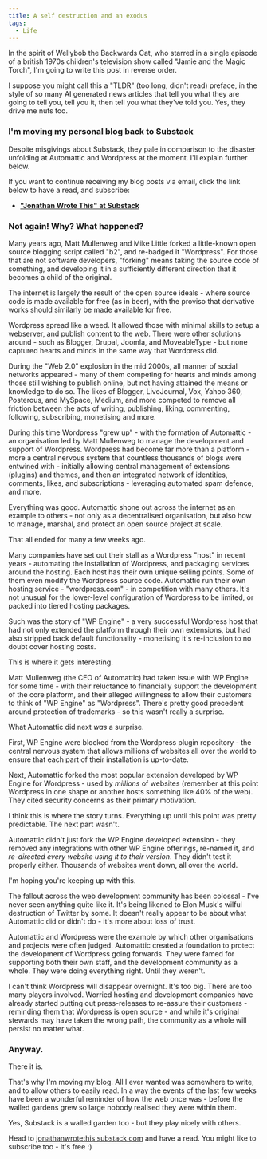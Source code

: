 ```yaml
---
title: A self destruction and an exodus
tags:
  - Life
---
```


In the spirit of Wellybob the Backwards Cat, who starred in a single episode of a british 1970s children's television show called "Jamie and the Magic Torch", I'm going to write this post in reverse order.

I suppose you might call this a "TLDR" (too long, didn't read) preface, in the style of so many AI generated news articles that tell you what they are going to tell you, tell you it, then tell you what they've told you. Yes, they drive me nuts too.

### I'm moving my personal blog back to Substack

Despite misgivings about Substack, they pale in comparison to the disaster unfolding at Automattic and Wordpress at the moment. I'll explain further below.

If you want to continue receiving my blog posts via email, click the link below to have a read, and subscribe:

- [**"Jonathan Wrote This" at Substack**](https://jonathanwrotethis.substack.com/)

### Not again! Why? What happened?

Many years ago, Matt Mullenweg and Mike Little forked a little-known open source blogging script called "b2", and re-badged it "Wordpress". For those that are not software developers, "forking" means taking the source code of something, and developing it in a sufficiently different direction that it becomes a child of the original.

The internet is largely the result of the open source ideals - where source code is made available for free (as in beer), with the proviso that derivative works should similarly be made available for free.

Wordpress spread like a weed. It allowed those with minimal skills to setup a webserver, and publish content to the web. There were other solutions around - such as Blogger, Drupal, Joomla, and MoveableType - but none captured hearts and minds in the same way that Wordpress did.

During the "Web 2.0" explosion in the mid 2000s, all manner of social networks appeared - many of them competing for hearts and minds among those still wishing to publish online, but not having attained the means or knowledge to do so. The likes of Blogger, LiveJournal, Vox, Yahoo 360, Posterous, and MySpace, Medium, and more competed to remove all friction between the acts of writing, publishing, liking, commenting, following, subscribing, monetising and more.

During this time Wordpress "grew up" - with the formation of Automattic - an organisation led by Matt Mullenweg to manage the development and support of Wordpress. Wordpress had become far more than a platform - more a central nervous system that countless thousands of blogs were entwined with - initially allowing central management of extensions (plugins) and themes, and then an integrated network of identities, comments, likes, and subscriptions - leveraging automated spam defence, and more.

Everything was good. Automattic shone out across the internet as an example to others - not only as a decentralised organisation, but also how to manage, marshal, and protect an open source project at scale.

That all ended for many a few weeks ago.

Many companies have set out their stall as a Wordpress "host" in recent years - automating the installation of Wordpress, and packaging services around the hosting. Each host has their own unique selling points. Some of them even modify the Wordpress source code. Automattic run their own hosting service - "wordpress.com" - in competition with many others. It's not unusual for the lower-level configuration of Wordpress to be limited, or packed into tiered hosting packages.

Such was the story of "WP Engine" - a very successful Wordpress host that had not only extended the platform through their own extensions, but had also stripped back default functionality - monetising it's re-inclusion to no doubt cover hosting costs.

This is where it gets interesting.

Matt Mullenweg (the CEO of Automattic) had taken issue with WP Engine for some time - with their reluctance to financially support the development of the core platform, and their alleged willingness to allow their customers to think of "WP Engine" as "Wordpress". There's pretty good precedent around protection of trademarks - so this wasn't really a surprise.

What Automattic did next *was* a surprise.

First, WP Engine were blocked from the Wordpress plugin repository - the central nervous system that allows millions of websites all over the world to ensure that each part of their installation is up-to-date.

Next, Automattic forked the most popular extension developed by WP Engine for Wordpress - used by *millions* of websites (remember at this point Wordpress in one shape or another hosts something like 40% of the web). They cited security concerns as their primary motivation.

I think this is where the story turns. Everything up until this point was pretty predictable. The next part wasn't.

Automattic didn't just fork the WP Engine developed extension - they removed any integrations with other WP Engine offerings, re-named it, and *re-directed every website using it to their version*. They didn't test it properly either. Thousands of websites went down, all over the world.

I'm hoping you're keeping up with this.

The fallout across the web development community has been colossal - I've never seen anything quite like it. It's being likened to Elon Musk's wilful destruction of Twitter by some. It doesn't really appear to be about what Automattic did or didn't do - it's more about loss of trust.

Automattic and Wordpress were the example by which other organisations and projects were often judged. Automattic created a foundation to protect the development of Wordpress going forwards. They were famed for supporting both their own staff, and the development community as a whole. They were doing everything right. Until they weren't.

I can't think Wordpress will disappear overnight. It's too big. There are too many players involved. Worried hosting and development companies have already started putting out press-releases to re-assure their customers - reminding them that Wordpress is open source - and while it's original stewards may have taken the wrong path, the community as a whole will persist no matter what.

### Anyway.

There it is.

That's why I'm moving my blog. All I ever wanted was somewhere to write, and to allow others to easily read. In a way the events of the last few weeks have been a wonderful reminder of how the web once was - before the walled gardens grew so large nobody realised they were within them.

Yes, Substack is a walled garden too - but they play nicely with others.

Head to [jonathanwrotethis.substack.com](https://jonathanwrotethis.substack.com/) and have a read. You might like to subscribe too - it's free :)